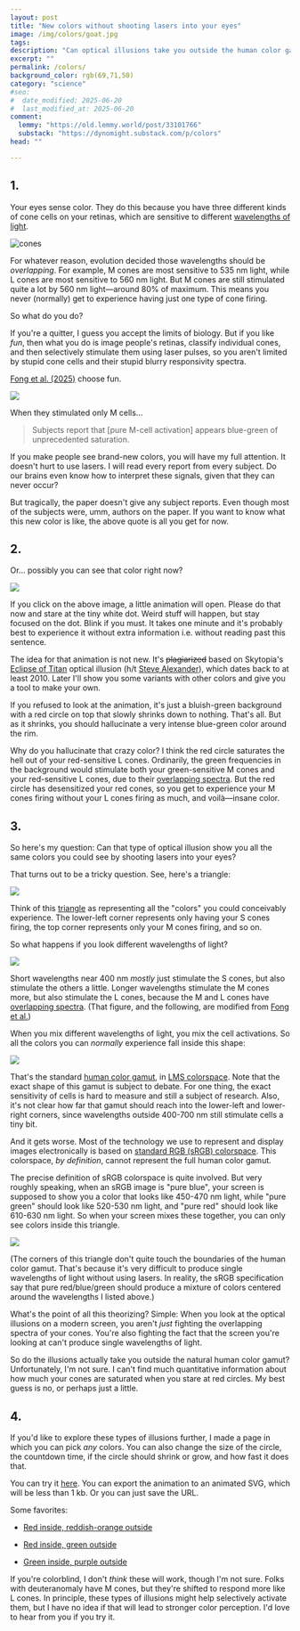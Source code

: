 ```yaml
---
layout: post
title: "New colors without shooting lasers into your eyes"
image: /img/colors/goat.jpg
tags: 
description: "Can optical illusions take you outside the human color gamut?"
excerpt: ""
permalink: /colors/
background_color: rgb(69,71,50)
category: "science"
#seo:
#  date_modified: 2025-06-20
#  last_modified_at: 2025-06-20
comment:
  lemmy: "https://old.lemmy.world/post/33101766"
  substack: "https://dynomight.substack.com/p/colors"
head: ""

---
```


## 1.

Your eyes sense color. They do this because you have three different kinds of cone cells on your retinas, which are sensitive to different [wavelengths of light](https://en.wikipedia.org/wiki/Cone_cell#/media/File:Cone-fundamentals-with-srgb-spectrum.svg).

![cones](/img/colors/cones.svg)

For whatever reason, evolution decided those wavelengths should be *overlapping*. For example, M cones are most sensitive to 535 nm light, while L cones are most sensitive to 560 nm light. But M cones are still stimulated quite a lot by 560 nm light—around 80% of maximum. This means you never (normally) get to experience having just one type of cone firing.

So what do you do?

If you're a quitter, I guess you accept the limits of biology. But if you like *fun*, then what you do is image people's retinas, classify individual cones, and then selectively stimulate them using laser pulses, so you aren't limited by stupid cone cells and their stupid blurry responsivity spectra.

[Fong et al. (2025)](https://doi.org/10.1126/sciadv.adu1052) choose fun.

[![](/img/colors/lasers.png)](/img/colors/lasers.pdf)

When they stimulated only M cells...

> Subjects report that [pure M-cell activation] appears blue-green of unprecedented saturation.

If you make people see brand-new colors, you will have my full attention. It doesn't hurt to use lasers. I will read every report from every subject. Do our brains even know how to interpret these signals, given that they can never occur?

But tragically, the paper doesn't give any subject reports. Even though most of the subjects were, umm, authors on the paper. If you want to know what this new color is like, the above quote is all you get for now.

## 2.

Or... possibly you can see that color right now?

<a href="/img/colors/eclipse-(255,0,0)-(0,170,85)-700px-15s-70s-shrink.svg">
  <img src="/img/colors/eclipse-(255,0,0)-(0,170,85)-700px-no-animation.svg" style="max-width:min(100%,400px)">
</a>

If you click on the above image, a little animation will open. Please do that now and stare at the tiny white dot. Weird stuff will happen, but stay focused on the dot. Blink if you must. It takes one minute and it's probably best to experience it without extra information i.e. without reading past this sentence.

The idea for that animation is not new. It's ~~plagiarized~~ based on Skytopia's [Eclipse of Titan](https://www.skytopia.com/project/illusion/ipage-et.html) optical illusion (h/t [Steve Alexander](https://blog.ikiz.tech/)), which dates back to at least 2010. Later I'll show you some variants with other colors and give you a tool to make your own.

If you refused to look at the animation, it's just a bluish-green background with a red circle on top that slowly shrinks down to nothing. That's all. But as it shrinks, you should hallucinate a very intense blue-green color around the rim.

Why do you hallucinate that crazy color? I think the red circle saturates the hell out of your red-sensitive L cones. Ordinarily, the green frequencies in the background would stimulate both your green-sensitive M cones and your red-sensitive L cones, due to their [overlapping spectra](#:~:text=overlapping). But the red circle has desensitized your red cones, so you get to experience your M cones firing without your L cones firing as much, and voilà—insane color.

## 3.

So here's my question: Can that type of optical illusion show you all the same colors you could see by shooting lasers into your eyes?

That turns out to be a tricky question. See, here's a triangle:

![](/img/colors/gamut-blank.svg)

Think of this [triangle](https://en.wikipedia.org/wiki/Simplex) as representing all the "colors" you could conceivably experience. The lower-left corner represents only having your S cones firing, the top corner represents only your M cones firing, and so on.

So what happens if you look different wavelengths of light?

![](/img/colors/gamut-colors.svg)

Short wavelengths near 400 nm *mostly* just stimulate the S cones, but also stimulate the others a little. Longer wavelengths stimulate the M cones more, but also stimulate the L cones, because the M and L cones have [overlapping spectra](#:~:text=overlapping). (That figure, and the following, are modified from [Fong et al.](https://doi.org/10.1126/sciadv.adu1052))

When you mix different wavelengths of light, you mix the cell activations. So all the colors you can *normally* experience fall inside this shape:

![](/img/colors/gamut-gamut.svg)

That's the standard [human color gamut](https://en.wikipedia.org/wiki/Gamut), in [LMS colorspace](https://en.wikipedia.org/wiki/LMS_color_space). Note that the exact shape of this gamut is subject to debate. For one thing, the exact sensitivity of cells is hard to measure and still a subject of research. Also, it's not clear how far that gamut should reach into the lower-left and lower-right corners, since wavelengths outside 400-700 nm still stimulate cells a tiny bit.

And it gets worse. Most of the technology we use to represent and display images electronically is based on [standard RGB (sRGB) colorspace](https://en.wikipedia.org/wiki/SRGB). This colorspace, *by definition*, cannot represent the full human color gamut.

The precise definition of sRGB colorspace is quite involved. But very roughly speaking, when an sRGB image is "pure blue", your screen is supposed to show you a color that looks like 450-470 nm light, while "pure green" should look like 520-530 nm light, and "pure red" should look like 610-630 nm light. So when your screen mixes these together, you can only see colors inside this triangle.

![](/img/colors/gamut-srgb02.svg)

(The corners of this triangle don't quite touch the boundaries of the human color gamut. That's because it's very difficult to produce single wavelengths of light without using lasers. In reality, the sRGB specification say that pure red/blue/green should produce a mixture of colors centered around the wavelengths I listed above.)

What's the point of all this theorizing? Simple: When you look at the optical illusions on a modern screen, you aren't *just* fighting the overlapping spectra of your cones. You're also fighting the fact that the screen you're looking at can't produce single wavelengths of light.

So do the illusions actually take you outside the natural human color gamut? Unfortunately, I'm not sure. I can't find much quantitative information about how much your cones are saturated when you stare at red circles. My best guess is no, or perhaps just a little.

## 4.

If you'd like to explore these types of illusions further, I made a page in which you can pick *any* colors. You can also change the size of the circle, the countdown time, if the circle should shrink or grow, and how fast it does that.

You can try it [here](https://dynomight.net/img/colors/generate.html). You can export the animation to an animated SVG, which will be less than 1 kb. Or you can just save the URL.

Some favorites:

* [Red inside, reddish-orange outside](/img/colors/generate.html?inside=ff0000&outside=b06400)

* [Red inside, green outside](/img/colors/generate.html?inside=ff0000&outside=00ff00)

* [Green inside, purple outside](/img/colors/generate.html?inside=00ff00&outside=ff00ff)

If you're colorblind, I don't *think* these will work, though I'm not sure. Folks with deuteranomaly have M cones, but they're shifted to respond more like L cones. In principle, these types of illusions might help selectively activate them, but I have no idea if that will lead to stronger color perception. I'd love to hear from you if you try it.